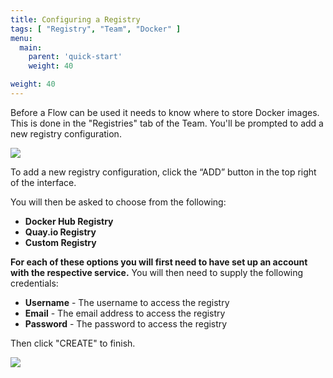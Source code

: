 ```yaml
---
title: Configuring a Registry
tags: [ "Registry", "Team", "Docker" ]
menu:
  main:
    parent: 'quick-start'
    weight: 40

weight: 40
---
```

Before a Flow can be used it needs to know where to store Docker images. This is done in the "Registries" tab of the Team. You'll be prompted to add a new registry configuration.

![](/images/quick-start/project-registry-overview-no-registry.png)

To add a new registry configuration, click the “ADD” button in the top right of the interface.

You will then be asked to choose from the following:

* **Docker Hub Registry**
* **Quay.io Registry**
* **Custom Registry**

**For each of these options you will first need to have set up an account with the respective service.** You will then need to supply the following credentials: 

* **Username** - The username to access the registry
* **Email** - The email address to access the registry
* **Password** - The password to access the registry

Then click "CREATE" to finish.

![](/images/quick-start/project-registry-overview.png)